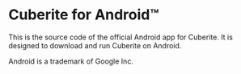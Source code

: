 # Cuberite for Android™

This is the source code of the official Android app for Cuberite. It is designed to download and run Cuberite on Android.

Android is a trademark of Google Inc.
